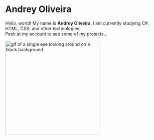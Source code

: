 <h1>Andrey Oliveira</h1>

<p><i>Hello, world</i>! My name is <b>Andrey Oliveira</b>, I am currently studying C#, HTML, CSS, and other technologies! <br>
Peek at my account to see some of my projects...</p>
<img src="https://i.pinimg.com/originals/2b/87/8f/2b878fc08878b8673b9a942a8f5fac55.gif" alt="gif of a single eye looking around on a black background" height="300" width="300">


